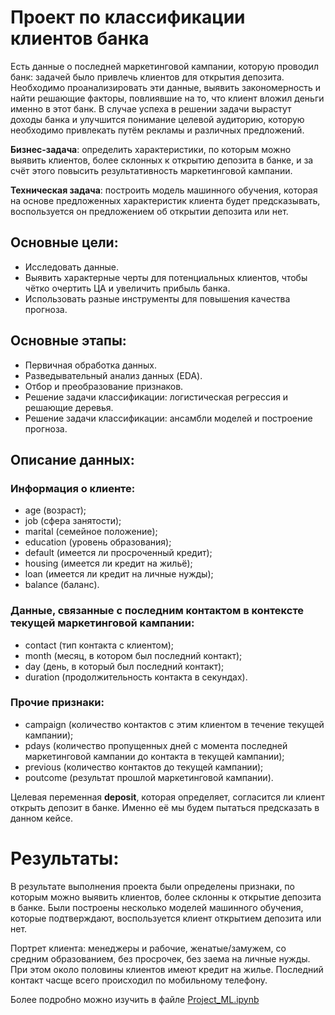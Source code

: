 # Проект по классификации клиентов банка
Есть данные о последней маркетинговой кампании, которую проводил банк: задачей было привлечь клиентов для открытия депозита. Необходимо проанализировать эти данные, выявить закономерность и найти решающие факторы, повлиявшие на то, что клиент вложил деньги именно в этот банк. В случае успеха в решении задачи вырастут доходы банка и улучшится понимание целевой аудиторию, которую необходимо привлекать путём рекламы и различных предложений.

**Бизнес-задача**: определить характеристики, по которым можно выявить клиентов, более склонных к открытию депозита в банке, и за счёт этого повысить результативность маркетинговой кампании.

**Техническая задача**: построить модель машинного обучения, которая на основе предложенных характеристик клиента будет предсказывать, воспользуется он предложением об открытии депозита или нет.

## Основные цели:
- Исследовать данные.
- Выявить характерные черты для потенциальных клиентов, чтобы чётко очертить ЦА и увеличить прибыль банка.
- Использовать разные инструменты для повышения качества прогноза.

## Основные этапы:
- Первичная обработка данных.
- Разведывательный анализ данных (EDA).
- Отбор и преобразование признаков.
- Решение задачи классификации: логистическая регрессия и решающие деревья.
- Решение задачи классификации: ансамбли моделей и построение прогноза.

## Описание данных:
### Информация о клиенте:
- age (возраст);
- job (сфера занятости);
- marital (семейное положение);
- education (уровень образования);
- default (имеется ли просроченный кредит);
- housing (имеется ли кредит на жильё);
- loan (имеется ли кредит на личные нужды);
- balance (баланс).
### Данные, связанные с последним контактом в контексте текущей маркетинговой кампании:
- contact (тип контакта с клиентом);
- month (месяц, в котором был последний контакт);
- day (день, в который был последний контакт);
- duration (продолжительность контакта в секундах).
### Прочие признаки:
- campaign (количество контактов с этим клиентом в течение текущей кампании);
- pdays (количество пропущенных дней с момента последней маркетинговой кампании до контакта в текущей кампании);
- previous (количество контактов до текущей кампании);
- poutcome (результат прошлой маркетинговой кампании).

Целевая переменная **deposit**, которая определяет, согласится ли клиент открыть депозит в банке. Именно её мы будем пытаться предсказать в данном кейсе.

# Результаты:
В результате выполнения проекта были определены признаки, по которым можно выявить клиентов, более склонны к открытие депозита в банке. Были построены несколько моделей машинного обучения, которые подтверждают, воспользуется клиент открытием депозита или нет.

Портрет клиента: менеджеры и рабочие, женатые/замужем, со средним образованием, без просрочек, без заема на личные нужды. При этом около половины клиентов имеют кредит на жилье. Последний контакт часще всего происходил по мобильному телефону.

Более подробно можно изучить в файле [Project_ML.ipynb](https://github.com/IAskarov/Project_ML/blob/master/Project_ML.ipynb)
